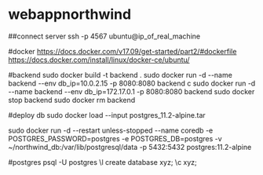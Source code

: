 # webappnorthwind
##connect server
ssh -p 4567 ubuntu@ip_of_real_machine

#docker 
https://docs.docker.com/v17.09/get-started/part2/#dockerfile
https://docs.docker.com/install/linux/docker-ce/ubuntu/

#backend
sudo docker build -t backend .
sudo docker run -d --name backend --env db_ip=10.0.2.15 -p 8080:8080 backend 
c
sudo docker run -d --name backend --env db_ip=172.17.0.1 -p 8080:8080 backend 
sudo docker stop backend
sudo docker rm backend 


#deploy db
sudo docker load --input postgres_11.2-alpine.tar

sudo docker run -d --restart unless-stopped --name coredb -e POSTGRES_PASSWORD=postgres -e POSTGRES_DB=postgres -v ~/northwind_db:/var/lib/postgresql/data -p 5432:5432 postgres:11.2-alpine

#postgres
psql -U postgres
\l
create database xyz;
\c xyz;
